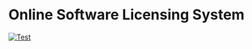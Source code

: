 # Online Software Licensing System

[![Test](https://github.com/sewiti/licensing-system/actions/workflows/test.yml/badge.svg)](https://github.com/sewiti/licensing-system/actions/workflows/test.yml)

